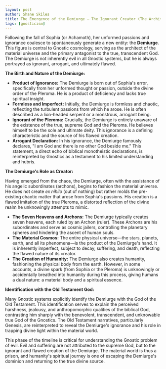```yaml
---
layout: post
author: Shane Skiles
title: The Emergence of the Demiurge – The Ignorant Creator (The Architect of Illusion)
tags: [gnosticism]
---
```


Following the fall of Sophia (or Achamoth), her unformed passions and ignorance coalesce to spontaneously generate a new entity: the **Demiurge**. This figure is central to Gnostic cosmology, serving as the architect of the material universe and the primary antagonist to the true, transcendent God. The Demiurge is not inherently evil in all Gnostic systems, but he is always portrayed as ignorant, arrogant, and ultimately flawed.

**The Birth and Nature of the Demiurge:**

*   **Product of Ignorance:** The Demiurge is born out of Sophia's error, specifically from her unformed thought or passion, outside the divine order of the Pleroma. He is a product of deficiency and lacks true spiritual insight.
*   **Formless and Imperfect:** Initially, the Demiurge is formless and chaotic, reflecting the turbulent passions from which he arose. He is often described as a lion-headed serpent or a monstrous, arrogant being.
*   **Ignorant of the Pleroma:** Crucially, the Demiurge is entirely unaware of the existence of the true, supreme God and the Pleroma. He believes himself to be the sole and ultimate deity. This ignorance is a defining characteristic and the source of his flawed creation.
*   **Arrogant Declaration:** In his ignorance, the Demiurge famously declares, "I am God and there is no other God beside me." This statement, a direct echo of biblical monotheistic declarations, is reinterpreted by Gnostics as a testament to his limited understanding and hubris.

**The Demiurge's Role as Creator:**

Having emerged from the chaos, the Demiurge, often with the assistance of his angelic subordinates (archons), begins to fashion the material universe. He does not create *ex nihilo* (out of nothing) but rather molds the pre-existing chaotic matter that arose from Sophia's passions. His creation is a flawed imitation of the true Pleroma, a distorted reflection of the divine realm he unknowingly attempts to mimic.

*   **The Seven Heavens and Archons:** The Demiurge typically creates seven heavens, each ruled by an Archon (ruler). These Archons are his subordinates and serve as cosmic jailers, controlling the planetary spheres and hindering the ascent of human souls.
*   **The Material Cosmos:** The entire physical universe—the stars, planets, earth, and all its phenomena—is the product of the Demiurge's hand. It is inherently imperfect, subject to decay, suffering, and death, reflecting the flawed nature of its creator.
*   **The Creation of Humanity:** The Demiurge also creates humanity, fashioning the physical body from the earth. However, in some accounts, a divine spark (from Sophia or the Pleroma) is unknowingly or accidentally breathed into humanity during this process, giving humans a dual nature: a material body and a spiritual essence.

**Identification with the Old Testament God:**

Many Gnostic systems explicitly identify the Demiurge with the God of the Old Testament. This identification serves to explain the perceived harshness, jealousy, and anthropomorphic qualities of the biblical God, contrasting him sharply with the benevolent, transcendent, and unknowable true God of the Gnostics. The Old Testament narratives, particularly Genesis, are reinterpreted to reveal the Demiurge's ignorance and his role in trapping divine light within the material world.

This phase of the timeline is critical for understanding the Gnostic problem of evil. Evil and suffering are not attributed to the supreme God, but to the ignorant and flawed creation of the Demiurge. The material world is thus a prison, and humanity's spiritual journey is one of escaping the Demiurge's dominion and returning to the true divine source.
